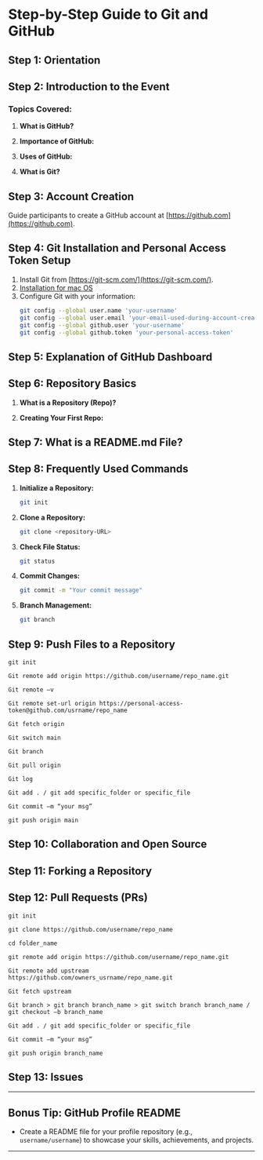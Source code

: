 # Step-by-Step Guide to Git and GitHub

## **Step 1: Orientation**

## **Step 2: Introduction to the Event**

### Topics Covered:
1. **What is GitHub?**

2. **Importance of GitHub:**

3. **Uses of GitHub:**

4. **What is Git?**

## **Step 3: Account Creation**
Guide participants to create a GitHub account at [https://github.com](https://github.com).

## **Step 4: Git Installation and Personal Access Token Setup**
1. Install Git from [https://git-scm.com/](https://git-scm.com/).
2. [Installation for mac OS](https://www.youtube.com/watch?v=B4qsvQ5IqWk)
3. Configure Git with your information:
    ```bash
    git config --global user.name 'your-username'
    git config --global user.email 'your-email-used-during-account-creation'
    git config --global github.user 'your-username'
    git config --global github.token 'your-personal-access-token'
    ```

## **Step 5: Explanation of GitHub Dashboard**

## **Step 6: Repository Basics**
1. **What is a Repository (Repo)?**
   
2. **Creating Your First Repo:**

## **Step 7: What is a README.md File?**

## **Step 8: Frequently Used Commands**
1. **Initialize a Repository:**
    ```bash
    git init
    ```
2. **Clone a Repository:**
    ```bash
    git clone <repository-URL>
    ```
3. **Check File Status:**
    ```bash
    git status
    ```
4. **Commit Changes:**
    ```bash
    git commit -m "Your commit message"
    ```
5. **Branch Management:**
    ```bash
    git branch
    ```

## **Step 9: Push Files to a Repository**

```
git init
```     
```
Git remote add origin https://github.com/username/repo_name.git 
```
```
Git remote –v 
```
```
Git remote set-url origin https://personal-access-token@github.com/usrname/repo_name 
```
```
Git fetch origin  
```
```
Git switch main 
```
```
Git branch 
```
```
Git pull origin 
```
```
Git log 
```
```
Git add . / git add specific_folder or specific_file  
```
```
Git commit –m “your msg” 
```
```
git push origin main 
```
## **Step 10: Collaboration and Open Source**

## **Step 11: Forking a Repository**

## **Step 12: Pull Requests (PRs)**

```    
git init 
```
```
git clone https://github.com/username/repo_name 
```
```
cd folder_name 
```
```
git remote add origin https://github.com/username/repo_name.git 
```
```
Git remote add upstream https://github.com/owners_usrname/repo_name.git 
```
```
Git fetch upstream 
```
```
Git branch > git branch branch_name > git switch branch branch_name / git checkout –b branch_name 
```
```
Git add . / git add specific_folder or specific_file  
```
```
Git commit –m “your msg” 
```
```
git push origin branch_name 
```

## **Step 13: Issues**

---

## **Bonus Tip: GitHub Profile README**
- Create a README file for your profile repository (e.g., `username/username`) to showcase your skills, achievements, and projects.

---

